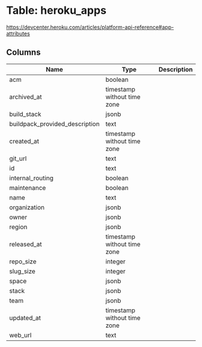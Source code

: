
# Table: heroku_apps
https://devcenter.heroku.com/articles/platform-api-reference#app-attributes
## Columns
| Name        | Type           | Description  |
| ------------- | ------------- | -----  |
|acm|boolean||
|archived_at|timestamp without time zone||
|build_stack|jsonb||
|buildpack_provided_description|text||
|created_at|timestamp without time zone||
|git_url|text||
|id|text||
|internal_routing|boolean||
|maintenance|boolean||
|name|text||
|organization|jsonb||
|owner|jsonb||
|region|jsonb||
|released_at|timestamp without time zone||
|repo_size|integer||
|slug_size|integer||
|space|jsonb||
|stack|jsonb||
|team|jsonb||
|updated_at|timestamp without time zone||
|web_url|text||
